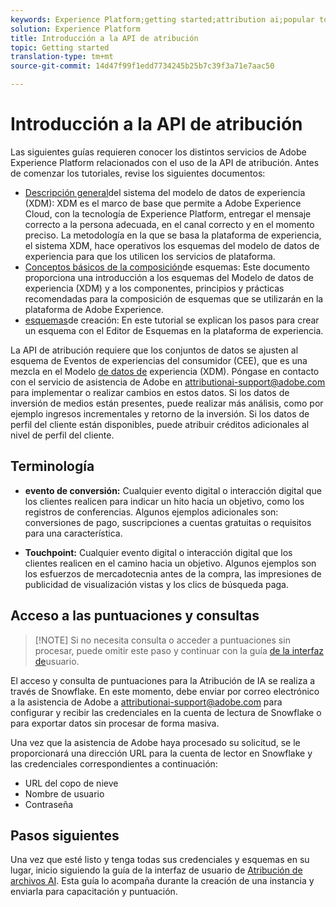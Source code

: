 ```yaml
---
keywords: Experience Platform;getting started;attribution ai;popular topics
solution: Experience Platform
title: Introducción a la API de atribución
topic: Getting started
translation-type: tm+mt
source-git-commit: 14d47f99f1edd7734245b25b7c39f3a71e7aac50

---
```



# Introducción a la API de atribución

Las siguientes guías requieren conocer los distintos servicios de Adobe Experience Platform relacionados con el uso de la API de atribución. Antes de comenzar los tutoriales, revise los siguientes documentos:

- [Descripción general](../../xdm/home.md)del sistema del modelo de datos de experiencia (XDM): XDM es el marco de base que permite a Adobe Experience Cloud, con la tecnología de Experience Platform, entregar el mensaje correcto a la persona adecuada, en el canal correcto y en el momento preciso. La metodología en la que se basa la plataforma de experiencia, el sistema XDM, hace operativos los esquemas del modelo de datos de experiencia para que los utilicen los servicios de plataforma.
- [Conceptos básicos de la composición](../../xdm/schema/composition.md)de esquemas: Este documento proporciona una introducción a los esquemas del Modelo de datos de experiencia (XDM) y a los componentes, principios y prácticas recomendadas para la composición de esquemas que se utilizarán en la plataforma de Adobe Experience.
- [esquemas](../../xdm/tutorials/create-schema-ui.md)de creación: En este tutorial se explican los pasos para crear un esquema con el Editor de Esquemas en la plataforma de experiencia.

La API de atribución requiere que los conjuntos de datos se ajusten al esquema de Eventos de experiencias del consumidor (CEE), que es una mezcla en el Modelo [de datos de](../../xdm/home.md) experiencia (XDM). Póngase en contacto con el servicio de asistencia de Adobe en attributionai-support@adobe.com para implementar o realizar cambios en estos datos. Si los datos de inversión de medios están presentes, puede realizar más análisis, como por ejemplo ingresos incrementales y retorno de la inversión. Si los datos de perfil del cliente están disponibles, puede atribuir créditos adicionales al nivel de perfil del cliente.

## Terminología

- **evento de conversión:** Cualquier evento digital o interacción digital que los clientes realicen para indicar un hito hacia un objetivo, como los registros de conferencias. Algunos ejemplos adicionales son: conversiones de pago, suscripciones a cuentas gratuitas o requisitos para una característica.

- **Touchpoint:** Cualquier evento digital o interacción digital que los clientes realicen en el camino hacia un objetivo. Algunos ejemplos son los esfuerzos de mercadotecnia antes de la compra, las impresiones de publicidad de visualización vistas y los clics de búsqueda paga.

## Acceso a las puntuaciones y consultas

>[!NOTE] Si no necesita consulta o acceder a puntuaciones sin procesar, puede omitir este paso y continuar con la guía [de la interfaz de](./user-guide.md)usuario.

El acceso y consulta de puntuaciones para la Atribución de IA se realiza a través de Snowflake. En este momento, debe enviar por correo electrónico a la asistencia de Adobe a attributionai-support@adobe.com para configurar y recibir las credenciales en la cuenta de lectura de Snowflake o para exportar datos sin procesar de forma masiva.

Una vez que la asistencia de Adobe haya procesado su solicitud, se le proporcionará una dirección URL para la cuenta de lector en Snowflake y las credenciales correspondientes a continuación:

- URL del copo de nieve
- Nombre de usuario
- Contraseña

## Pasos siguientes

Una vez que esté listo y tenga todas sus credenciales y esquemas en su lugar, inicio siguiendo la guía de la interfaz de usuario de [Atribución de archivos AI](./user-guide.md). Esta guía lo acompaña durante la creación de una instancia y enviarla para capacitación y puntuación.